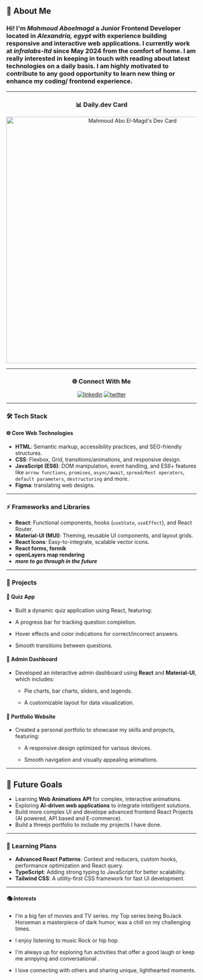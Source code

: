  ## 🚀 About Me
 
### Hi! I'm *Mahmoud Aboelmagd* a **Junior Frontend Developer** located in ***Alexandria, egypt*** with experience building responsive and interactive web applications. I currently work at ***infralabs-ltd*** since May 2024 from the comfort of home. I am really interested in keeping in touch with reading about latest technologies on a **daily basis**. I am highly motivated to contribute to any good opportunity to learn new thing or enhance my coding/ frontend experience.

---

<div align="center">

### 📊 Daily.dev Card  

<a href="https://app.daily.dev/mahmoudaboelmagd"><img src="https://api.daily.dev/devcards/v2/GeKfYf2dNCg0J9zL1KsNT.png?type=wide&r=d2q" width="652" alt="Mahmoud Abo El-Magd's Dev Card"/></a>

---

### 🌐 Connect With Me  

[![linkedin](https://img.shields.io/badge/linkedin-0A66C2?style=for-the-badge&logo=linkedin&logoColor=white)](https://www.linkedin.com/in/mahmoud-abo-elmagd-ba758316b/)
[![twitter](https://img.shields.io/badge/twitter-1DA1F2?style=for-the-badge&logo=twitter&logoColor=white)](https://x.com/magdojack23)

</div>

---

### 🛠️ Tech Stack  

#### 🌐 **Core Web Technologies**  
- **HTML**: Semantic markup, accessibility practices, and SEO-friendly structures.  
- **CSS**: Flexbox, Grid, transitions/animations, and responsive design.  
- **JavaScript (ES6)**: DOM manipulation, event handling, and ES6+ features like `arrow functions`, `promises`, `async/await`, `spread/Rest operators`, `default parameters`, `destructuring` and more.
-  **Figma**: translating web designs. 

---

### ⚡ **Frameworks and Libraries**  
- **React**: Functional components, hooks (`useState`, `useEffect`), and React Router.  
- **Material-UI (MUI)**: Theming, reusable UI components, and layout grids.  
- **React Icons**: Easy-to-integrate, scalable vector icons.
- **React forms, formik**
- **openLayers map rendering**
- ***more to go through in the future***
  
--- 

### 💼 Projects

#### 🌟 Quiz App

- Built a dynamic quiz application using React, featuring:
 
 - A progress bar for tracking question completion.
 
 - Hover effects and color indications for correct/incorrect answers.
 
 - Smooth transitions between questions.

#### 🌟 Admin Dashboard

- Developed an interactive admin dashboard using **React** and **Material-UI**, which includes:

  - Pie charts, bar charts, sliders, and legends.

  - A customizable layout for data visualization.

#### 🌟 Portfolio Website

- Created a personal portfolio to showcase my skills and projects, featuring:

  - A responsive design optimized for various devices.

  - Smooth navigation and visually appealing animations.

---
## 🚀 Future Goals    
- Learning **Web Animations API** for complex, interactive animations.  
- Exploring **AI-driven web applications** to integrate intelligent solutions.
- Build more complex UI and develope advanced frontend React Projects (AI powered, API based and E-commerce).
- Build a threejs portfolio to include my projects I have done.

--- 

### 📖 Learning Plans  
- **Advanced React Patterns**: Context and reducers, custom hooks, performance optimization and React query.
- **TypeScript**: Adding strong typing to JavaScript for better scalability.  
- **Tailwind CSS**: A utility-first CSS framework for fast UI development.  

---

##### 🎭 Interests

- I'm a big fan of movies and TV series. my Top series being BoJack Horseman a masterpiece of dark humor, was a chill on my challenging times.

- I enjoy listening to music Rock or hip hop.

- I'm always up for exploring fun activities that offer a good laugh or keep me annpying and conversational .

- I love connecting with others and sharing unique, lighthearted moments.

